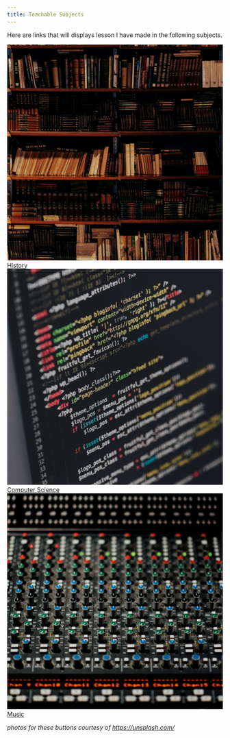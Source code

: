 ```yaml
---
title: Teachable Subjects
---
```


Here are links that will displays lesson I have made in the following subjects.

<div class="subjects-list">
  <a href="/history.html" />
    <img src="/img/history.jpg">
    <span class="button-text">History</span>
  </a>
  <a href="/comp-sci.html" />
    <img src="/img/comp-sci.jpg">
    <span class="button-text">Computer Science</span>
  </a>
  <a href="/music.html" />
    <img src="/img/music.jpg">
    <span class="button-text">Music</span>
  </a>
</div>

*photos for these buttons courtesy of https://unsplash.com/*
